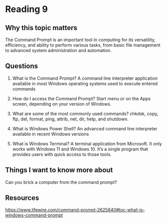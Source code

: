 # Reading 9

## Why this topic matters
The Command Prompt is an important tool in computing for its versatility, efficiency, and ability to perform various tasks, from basic file management to advanced system administration and automation.

## Questions

1. What is the Command Prompt?
A command line interpreter application available in most Windows operating systems used to execute entered commands

2. How do I access the Command Prompt?
Start menu or on the Apps screen, depending on your version of Windows.

3. What are some of the most commonly used commands?
 chkdsk, copy, ftp, del, format, ping, attrib, net, dir, help, and shutdown.

4. What is Windows Power Shell?
An advanced command line interpreter available in recent Windows versions

5. What is Windows Terminal?
A terminal application from Microsoft. It only works with Windows 11 and Windows 10. It’s a single program that provides users with quick access to those tools.


## Things I want to know more about
Can you brick a computer from the command prompt?

## Resources
https://www.lifewire.com/command-prompt-2625840#toc-what-is-windows-command-prompt
